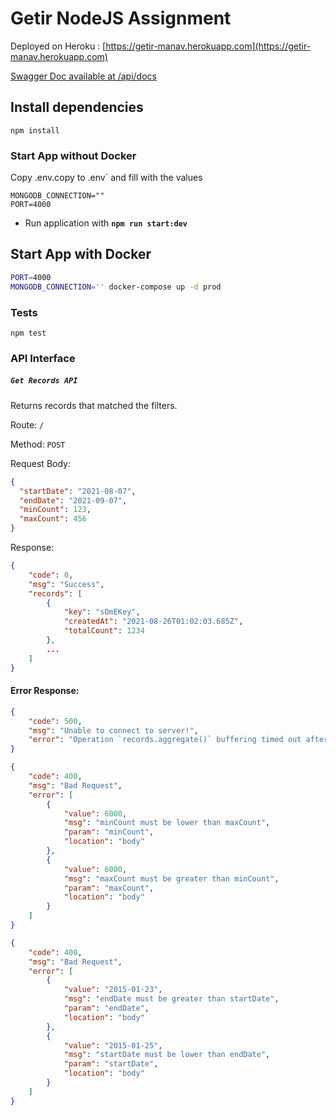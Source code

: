 # Getir NodeJS Assignment

Deployed on Heroku : [https://getir-manav.herokuapp.com](https://getir-manav.herokuapp.com)

[Swagger Doc available at /api/docs](https://getir-manav.herokuapp.com/api/docs)

## Install dependencies 
```
npm install
```

### Start App without Docker 

Copy .env.copy to .env` and fill with the values

```
MONGODB_CONNECTION=""
PORT=4000
```
- Run application with **`npm run start:dev`**

## Start App with Docker

```sh
PORT=4000 
MONGODB_CONNECTION='' docker-compose up -d prod
```
### Tests
```
npm test
```

### API Interface

##### `Get Records API`

Returns records that matched the filters.

Route: `/`

Method: `POST`

Request Body:

```json
{
  "startDate": "2021-08-07", 
  "endDate": "2021-09-07", 
  "minCount": 123, 
  "maxCount": 456 
}
```

Response:

```json
{
    "code": 0,
    "msg": "Success",
    "records": [
        {
            "key": "sOmEKey",
            "createdAt": "2021-08-26T01:02:03.685Z",
            "totalCount": 1234
        },
        ...
    ]
}
```
#### Error Response:

```json
{
    "code": 500,
    "msg": "Unable to connect to server!",
    "error": "Operation `records.aggregate()` buffering timed out after 10000ms"
}
```
```json
{
    "code": 400,
    "msg": "Bad Request",
    "error": [
        {
            "value": 6000,
            "msg": "minCount must be lower than maxCount",
            "param": "minCount",
            "location": "body"
        },
        {
            "value": 6000,
            "msg": "maxCount must be greater than minCount",
            "param": "maxCount",
            "location": "body"
        }
    ]
}
```
```json
{
    "code": 400,
    "msg": "Bad Request",
    "error": [
        {
            "value": "2015-01-23",
            "msg": "endDate must be greater than startDate",
            "param": "endDate",
            "location": "body"
        },
        {
            "value": "2015-01-25",
            "msg": "startDate must be lower than endDate",
            "param": "startDate",
            "location": "body"
        }
    ]
}
```